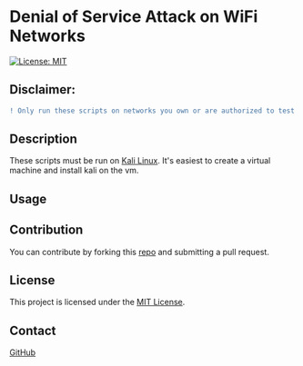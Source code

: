 # Denial of Service Attack on WiFi Networks

[![License: MIT](https://img.shields.io/badge/License-MIT-blue.svg)](https://opensource.org/licenses/MIT)

## Disclaimer:
```diff
! Only run these scripts on networks you own or are authorized to test!
```
## Description

These scripts must be run on [Kali Linux](https://www.kali.org/). It's easiest to create a virtual machine and install kali on the vm.



## Usage





## Contribution
You can contribute by forking this [repo](https://github.com/jroller33/WiFi_DoS_Attack) and submitting a pull request.

## License
This project is licensed under the [MIT License](./LICENSE).

## Contact
[GitHub](https://github.com/jroller33)

